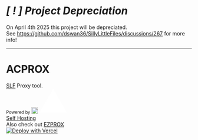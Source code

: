 # ***[ ! ] Project Depreciation*** 
On April 4th 2025 this project will be depreciated. \
See https://github.com/dswan36/SillyLittleFiles/discussions/267 for more info!

<hr>

# ACPROX

[SLF](https://github.com/dswan36/SillyLittleFiles) Proxy tool.\
<sub>Powered by [<img width=18 src="https://vercel.com/favicon.ico"></img>](https://vercel.app)</sub>
<svg aria-label="Vercel logomark" height="64" role="img" style="width: auto; overflow: visible;" viewBox="0 0 74 64"><path d="M37.5896 0.25L74.5396 64.25H0.639648L37.5896 0.25Z" fill="white"></path></svg>
<br>
[Self Hosting](https://docs.sillylittle.tech) \
Also check out [EZPROX](https://github.com/dswan36/ezprox) \
[![Deploy with Vercel](https://vercel.com/button)](https://vercel.com/new/project?template=https://github.com/dswan36/acprox)
